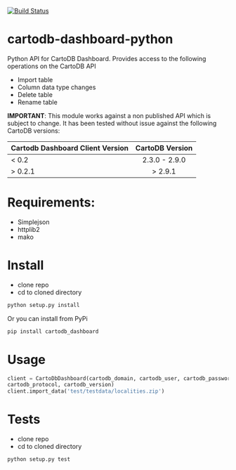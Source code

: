 [![Build Status](https://buildhive.cloudbees.com/job/realestate-com-au/job/cartodb-dashboard-python/badge/icon)](https://buildhive.cloudbees.com/job/realestate-com-au/job/cartodb-dashboard-python/)

cartodb-dashboard-python
========================

Python API for CartoDB Dashboard. Provides access to the following operations on the CartoDB API

+ Import table
+ Column data type changes
+ Delete table
+ Rename table

<strong>IMPORTANT</strong>: This module works against a non published API which is subject to change. It has been tested without issue against the following CartoDB versions:

| Cartodb Dashboard Client Version   | CartoDB Version |
|----------|:-------------:|
| < 0.2 | 2.3.0 -  2.9.0   |
| > 0.2.1 | > 2.9.1  |


# Requirements: 

+ Simplejson
+ httplib2
+ mako

# Install

+ clone repo
+ cd to cloned directory

```bash
python setup.py install
```

Or you can install from PyPi

```bash
pip install cartodb_dashboard
```

# Usage

```python
client = CartoDbDashboard(cartodb_domain, cartodb_user, cartodb_password, cartodb_host+':'+cartodb_api_port,
cartodb_protocol, cartodb_version)
client.import_data('test/testdata/localities.zip')
```


# Tests

+ clone repo
+ cd to cloned directory

```bash
python setup.py test
```
